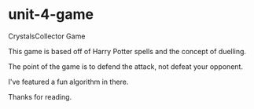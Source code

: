# unit-4-game
CrystalsCollector Game

This game is based off of Harry Potter spells and the concept of duelling.

The point of the game is to defend the attack, not defeat your opponent.

I've featured a fun algorithm in there.

Thanks for reading. 